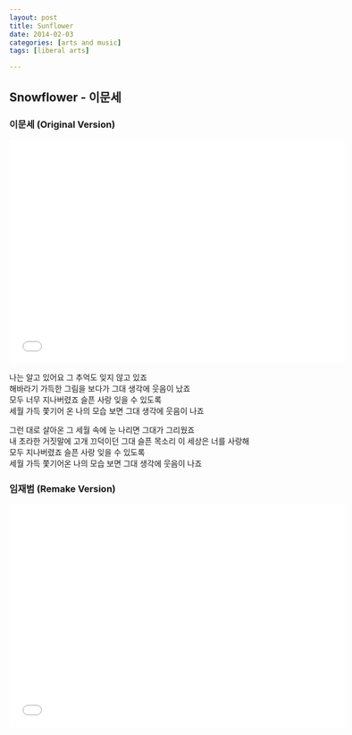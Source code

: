 ```yaml
---
layout: post
title: Sunflower
date: 2014-02-03
categories: [arts and music]
tags: [liberal arts]

---
```


Snowflower - 이문세
---

### 이문세 (Original Version)

<iframe width="600" height="400" src="//www.youtube.com/embed/pQMr5T5cco8" frameborder="0" allowfullscreen></iframe>


나는 알고 있어요 그 추억도 잊지 않고 있죠  
해바라기 가득한 그림을 보다가 그대 생각에 웃음이 났죠  
모두 너무 지나버렸죠 슬픈 사랑 잊을 수 있도록  
세월 가득 쫓기어 온 나의 모습 보면 그대 생각에 웃음이 나죠  


그런 대로 살아온 그 세월 속에 눈 나리면 그대가 그리웠죠  
내 초라한 거짓말에 고개 끄덕이던 그대 슬픈 목소리 이 세상은 너를 사랑해  
모두 지나버렸죠 슬픈 사랑 잊을 수 있도록  
세월 가득 쫓기어온 나의 모습 보면 그대 생각에 웃음이 나죠


### 임재범 (Remake Version)

<iframe width="600" height="400" src="//www.youtube.com/embed/Tx6_VuXHcfQ" frameborder="0" allowfullscreen></iframe>